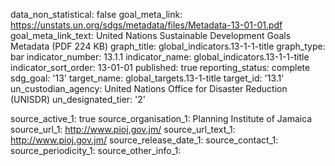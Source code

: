 data_non_statistical: false
goal_meta_link: https://unstats.un.org/sdgs/metadata/files/Metadata-13-01-01.pdf
goal_meta_link_text: United Nations Sustainable Development Goals Metadata (PDF 224
  KB)
graph_title: global_indicators.13-1-1-title
graph_type: bar
indicator_number: 13.1.1
indicator_name: global_indicators.13-1-1-title
indicator_sort_order: 13-01-01
published: true
reporting_status: complete
sdg_goal: '13'
target_name: global_targets.13-1-title
target_id: '13.1'
un_custodian_agency: United Nations Office for Disaster Reduction (UNISDR)
un_designated_tier: '2'

source_active_1: true
source_organisation_1: Planning Institute of Jamaica
source_url_1: http://www.pioj.gov.jm/ 
source_url_text_1: http://www.pioj.gov.jm/ 
source_release_date_1: 
source_contact_1: 
source_periodicity_1: 
source_other_info_1: 
